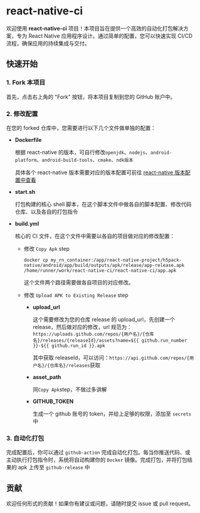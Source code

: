 # react-native-ci

欢迎使用 **react-native-ci** 项目！本项目旨在提供一个高效的自动化打包解决方案，专为 React Native 应用程序设计。通过简单的配置，您可以快速实现 CI/CD 流程，确保应用的持续集成与交付。

## 快速开始

### 1. Fork 本项目

首先，点击右上角的 "Fork" 按钮，将本项目复制到您的 GitHub 账户中。

### 2. 修改配置

在您的 forked 仓库中，您需要进行以下几个文件做单独的配置：

- **Dockerfile**

  根据 react-native 的版本，可自行修改`openjdk`、`nodejs`、`android-platform`、`android-build-tools`、`cmake`、`ndk版本`

  具体各个 react-native 版本需要对应的版本配置可前往 [react-native 版本配置中查看](https://reactnative.dev/docs/set-up-your-environment)

- **start.sh**

  打包构建的核心 shell 脚本，在这个脚本文件中做各自的脚本配置、修改代码仓库、以及各自的打包指令

- **build.yml**

  核心的 CI 文件，在这个文件中需要以各自的项目做对应的修改配置：

  - 修改 `Copy Apk` step

    `docker cp my_rn_container:/app/react-native-project/h5pack-native/android/app/build/outputs/apk/release/app-release.apk /home/runner/work/react-native-ci/react-native-ci/app.apk`

    这个文件两个路径需要做各自项目的对应修改。

  - 修改 `Upload APK to Existing Release` step

    - **upload_url**

      这个需要修改为您的仓库 release 的 upload_url，先创建一个 release，然后做对应的修改，url 规范为：`https://uploads.github.com/repos/{用户名}/{仓库名}/releases/{releaseId}/assets?name=${{ github.run_number }}-${{ github.run_id }}.apk`

      其中获取 releaseId，可以访问：`https://api.github.com/repos/{用户名}/{仓库名}/releases`获取

    - **asset_path**

      同`Copy Apk`step，不做过多讲解

    - **GITHUB_TOKEN**

      生成一个 github 账号的 token，并给上足够的权限，添加至 `secrets`中

### 3. 自动化打包

完成配置后，你可以通过 `github-action` 完成自动化打包。每当你推送代码、或主动执行打包指令时，系统将自动构建你的 `Docker` 镜像。完成打包，并将打包结果的 apk 上传至 `github-release` 中

## 贡献

欢迎任何形式的贡献！如果你有建议或问题，请随时提交 issue 或 pull request。
